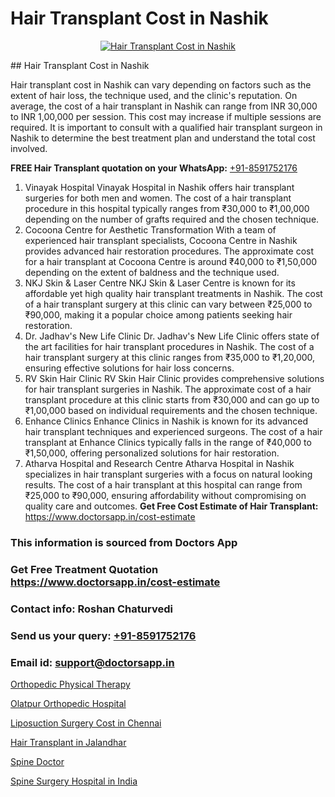 # Hair Transplant Cost in Nashik

<p align="center">
  <a href="https://doctorsapp.co.in/uploads/treatment_image/Finding%20the%20best%20hair%20clinic.jpg">
    <img src="https://doctorsapp.co.in/treatment/hair-transplant" alt="Hair Transplant Cost in Nashik">
  </a>
</p>
## Hair Transplant Cost in Nashik

Hair transplant cost in Nashik can vary depending on factors such as the extent of hair loss, the technique used, and the clinic's reputation. On average, the cost of a hair transplant in Nashik can range from INR 30,000 to INR 1,00,000 per session. This cost may increase if multiple sessions are required. It is important to consult with a qualified hair transplant surgeon in Nashik to determine the best treatment plan and understand the total cost involved.

**FREE Hair Transplant quotation on your WhatsApp:**  [+91-8591752176](https://api.whatsapp.com/send?phone=8591752176)

1) Vinayak Hospital   Vinayak Hospital in Nashik offers hair transplant surgeries for both men and women. The cost of a hair transplant procedure in this hospital typically ranges from ₹30,000 to ₹1,00,000 depending on the number of grafts required and the chosen technique.
2) Cocoona Centre for Aesthetic Transformation   With a team of experienced hair transplant specialists, Cocoona Centre in Nashik provides advanced hair restoration procedures. The approximate cost for a hair transplant at Cocoona Centre is around ₹40,000 to ₹1,50,000 depending on the extent of baldness and the technique used.
3) NKJ Skin & Laser Centre   NKJ Skin & Laser Centre is known for its affordable yet high quality hair transplant treatments in Nashik. The cost of a hair transplant surgery at this clinic can vary between ₹25,000 to ₹90,000, making it a popular choice among patients seeking hair restoration.
4) Dr. Jadhav's New Life Clinic   Dr. Jadhav's New Life Clinic offers state of the art facilities for hair transplant procedures in Nashik. The cost of a hair transplant surgery at this clinic ranges from ₹35,000 to ₹1,20,000, ensuring effective solutions for hair loss concerns.
5) RV Skin Hair Clinic   RV Skin Hair Clinic provides comprehensive solutions for hair transplant surgeries in Nashik. The approximate cost of a hair transplant procedure at this clinic starts from ₹30,000 and can go up to ₹1,00,000 based on individual requirements and the chosen technique.
6) Enhance Clinics   Enhance Clinics in Nashik is known for its advanced hair transplant techniques and experienced surgeons. The cost of a hair transplant at Enhance Clinics typically falls in the range of ₹40,000 to ₹1,50,000, offering personalized solutions for hair restoration.
7) Atharva Hospital and Research Centre   Atharva Hospital in Nashik specializes in hair transplant surgeries with a focus on natural looking results. The cost of a hair transplant at this hospital can range from ₹25,000 to ₹90,000, ensuring affordability without compromising on quality care and outcomes.
**Get Free Cost Estimate of Hair Transplant:** https://www.doctorsapp.in/cost-estimate

### This information is sourced from Doctors App 
### Get Free Treatment Quotation https://www.doctorsapp.in/cost-estimate
### Contact info: Roshan Chaturvedi 
### Send us your query: [+91-8591752176](https://api.whatsapp.com/send?phone=8591752176) 
### Email id: support@doctorsapp.in

[Orthopedic Physical Therapy](https://www.linkedin.com/pulse/orthopedic-physical-therapy-doctorsappin-yu0sc?trackingId=8l56wE%2FUQkPdoAsoO%2BfgSA%3D%3D&lipi=urn%3Ali%3Apage%3Ad_flagship3_company_admin%3BcTUR6naWQkWjeA%2BR15noZQ%3D%3D)

[Olatpur Orthopedic Hospital](https://www.linkedin.com/pulse/olatpur-orthopedic-hospital-doctorsapp-dhaka-s9aye?trackingId=HJLAWo1H5eJXzdZpViP9fw%3D%3D&lipi=urn%3Ali%3Apage%3Ad_flagship3_company_admin%3Bo%2BosOGJBSO63YocmsfjAZA%3D%3D)

[Liposuction Surgery Cost in Chennai](https://medium.com/@devenderrathi97/liposuction-surgery-cost-in-chennai-b7a07ef30abb)

[Hair Transplant in Jalandhar](https://medium.com/@kushalrao10/hair-transplant-in-jalandhar-c8fa0a2ce6dd)

[Spine Doctor](https://doctors-apps.github.io/doctorsapp/spine-doctor)

[Spine Surgery Hospital in India](https://doctors-apps.github.io/doctorsapp/spine-surgery-hospital-in-india)

